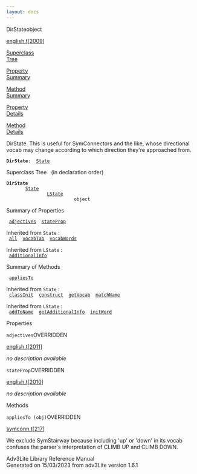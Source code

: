```yaml
---
layout: docs
---
```

<span class="title">DirState</span><span class="type">object</span>

[english.t](../file/english.t.html)\[[2009](../source/english.t.html#2009)\]

[Superclass  
Tree](#_SuperClassTree_)

[Property  
Summary](#_PropSummary_)

[Method  
Summary](#_MethodSummary_)

[Property  
Details](#_Properties_)

[Method  
Details](#_Methods_)

<div class="fdesc">

DirState. This is useful for SymConnectors and the like, whose
directional vocab may change according to which direction they're
approached from.

**`DirState`**` :   `[`State`](../object/State.html)

</div>

<span id="_SuperClassTree_"></span>

<div class="mjhd">

<span class="hdln">Superclass Tree</span>   (in declaration order)

</div>

**`DirState`**  
`         `[`State`](../object/State.html)  
`                 `[`LState`](../object/LState.html)  
`                         object`  
<span id="_PropSummary_"></span>

<div class="mjhd">

<span class="hdln">Summary of Properties</span>  

</div>

` `[`adjectives`](#adjectives)`  `[`stateProp`](#stateProp)`  `

Inherited from `State` :  
` `[`all`](../object/State.html#all)`  `[`vocabTab`](../object/State.html#vocabTab)`  `[`vocabWords`](../object/State.html#vocabWords)`  `

Inherited from `LState` :  
` `[`additionalInfo`](../object/LState.html#additionalInfo)`  `

<span id="_MethodSummary_"></span>

<div class="mjhd">

<span class="hdln">Summary of Methods</span>  

</div>

` `[`appliesTo`](#appliesTo)`  `

Inherited from `State` :  
` `[`classInit`](../object/State.html#classInit)`  `[`construct`](../object/State.html#construct)`  `[`getVocab`](../object/State.html#getVocab)`  `[`matchName`](../object/State.html#matchName)`  `

Inherited from `LState` :  
` `[`addToName`](../object/LState.html#addToName)`  `[`getAdditionalInfo`](../object/LState.html#getAdditionalInfo)`  `[`initWord`](../object/LState.html#initWord)`  `

<span id="_Properties_"></span>

<div class="mjhd">

<span class="hdln">Properties</span>  

</div>

<span id="adjectives"></span>

`adjectives`<span class="rem">OVERRIDDEN</span>

[english.t](../file/english.t.html)\[[2011](../source/english.t.html#2011)\]

<div class="desc">

*no description available*

</div>

<span id="stateProp"></span>

`stateProp`<span class="rem">OVERRIDDEN</span>

[english.t](../file/english.t.html)\[[2010](../source/english.t.html#2010)\]

<div class="desc">

*no description available*

</div>

<span id="_Methods_"></span>

<div class="mjhd">

<span class="hdln">Methods</span>  

</div>

<span id="appliesTo"></span>

`appliesTo (obj)`<span class="rem">OVERRIDDEN</span>

[symconn.t](../file/symconn.t.html)\[[217](../source/symconn.t.html#217)\]

<div class="desc">

We exclude SymStairway because including 'up' or 'down' in its vocab
confuses the parser's interpretation of CLIMB UP and CLIMB DOWN.

</div>

<div class="ftr">

Adv3Lite Library Reference Manual  
Generated on 15/03/2023 from adv3Lite version 1.6.1

</div>
